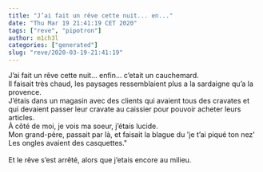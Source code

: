 ```yaml
---
title: "J’ai fait un rêve cette nuit... en..."
date: "Thu Mar 19 21:41:19 CET 2020"
tags: ["reve", "pipotron"]
author: m1ch3l
categories: ["generated"]
slug: "reve/2020-03-19-21:41:19"
---
```


J’ai fait un rêve cette nuit... enfin... c’etait un cauchemard.<br>
Il faisait très chaud, les paysages ressemblaient plus a la sardaigne qu’a la provence.<br>
J’étais dans un magasin avec des clients qui avaient tous des cravates et qui devaient passer leur cravate au caissier pour pouvoir acheter leurs articles.<br>
À côté de moi, je vois ma soeur, j’étais lucide.<br>
Mon grand-père, passait par là, et faisait la blague du 'je t’ai piqué ton nez'<br>
Les ongles avaient des casquettes."<br>
<br>
Et le rêve s’est arrêté, alors que j’etais encore au milieu.<br>
<br>
